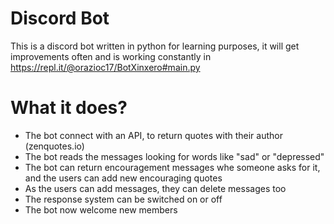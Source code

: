 # Discord Bot
This is a discord bot written in python for learning purposes, it will get improvements often and is working constantly in https://repl.it/@orazioc17/BotXinxero#main.py

# What it does?

* The bot connect with an API, to return quotes with their author (zenquotes.io)
* The bot reads the messages looking for words like "sad" or "depressed"
* The bot can return encouragement messages whe someone asks for it, and the users can add new encouraging quotes
* As the users can add messages, they can delete messages too
* The response system can be switched on or off
* The bot now welcome new members

